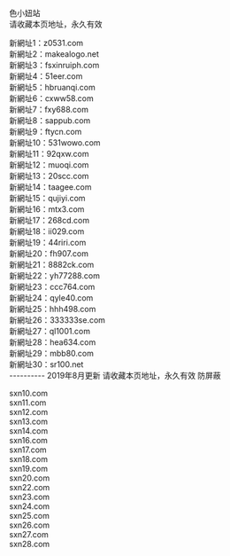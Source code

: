 色小妞站<br>
请收藏本页地址，永久有效<br>

新網址1：z0531.com<br>
新網址2：makealogo.net<br>
新網址3：fsxinruiph.com<br>
新網址4：51eer.com<br>
新網址5：hbruanqi.com<br>
新網址6：cxww58.com<br>
新網址7：fxy688.com<br>
新網址8：sappub.com<br>
新網址9：ftycn.com<br>
新網址10：531wowo.com<br>
新網址11：92qxw.com<br>
新網址12：muoqi.com<br>
新網址13：20scc.com<br>
新網址14：taagee.com<br>
新網址15：qujiyi.com<br>
新網址16：mtx3.com<br>
新網址17：268cd.com<br>
新網址18：ii029.com<br>
新網址19：44riri.com<br>
新網址20：fh907.com<br>
新網址21：8882ck.com<br>
新網址22：yh77288.com<br>
新網址23：ccc764.com<br>
新網址24：qyle40.com<br>
新網址25：hhh498.com<br>
新網址26：333333se.com<br>
新網址27：ql1001.com<br>
新網址28：hea634.com<br>
新網址29：mbb80.com<br>
新網址30：sr100.net<br>
---------- 2019年8月更新 请收藏本页地址，永久有效 防屏蔽<br>

sxn10.com<br>
sxn11.com<br>
sxn12.com<br>
sxn13.com<br>
sxn14.com<br>
sxn16.com<br>
sxn17.com<br>
sxn18.com<br>
sxn19.com<br>
sxn20.com<br>
sxn22.com<br>
sxn23.com<br>
sxn24.com<br>
sxn25.com<br>
sxn26.com<br>
sxn27.com<br>
sxn28.com<br>
